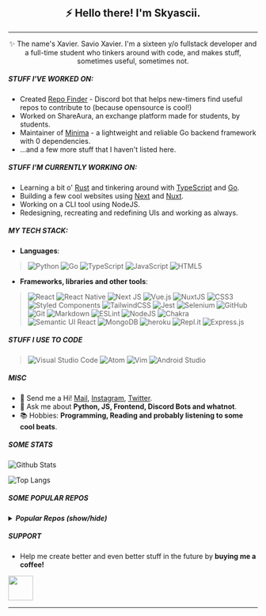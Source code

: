 <!-- markdownlint-disable no-inline-html MD041 MD026-->

<h2 align="center">
⚡ Hello there! I'm Skyascii.
</h2>

---
<p align="center">
✨ The name's Xavier. Savio Xavier. I'm a sixteen y/o fullstack developer and a full-time student who tinkers around with code, and makes stuff, sometimes useful, sometimes not.
</p>

##### STUFF I'VE WORKED ON:

- Created [Repo Finder](https://github.com/savioxavier/repo-finder-bot) - Discord bot that helps new-timers find useful repos to contribute to (because opensource is cool!)
- Worked on ShareAura, an exchange platform made for students, by students.
- Maintainer of [Minima](https://github.com/gominima) - a lightweight and reliable Go backend framework with 0 dependencies.
- ...and a few more stuff that I haven't listed here.

##### STUFF I'M CURRENTLY WORKING ON:

- Learning a bit o' [Rust](https://www.rust-lang.org/) and tinkering around with [TypeScript](https://www.typescriptlang.org/) and [Go](https://go.dev/).
- Building a few cool websites using [Next](https://nextjs.org/) and [Nuxt](https://nuxtjs.org/).
- Working on a CLI tool using NodeJS.
- Redesigning, recreating and redefining UIs and working as always.

##### MY TECH STACK:

- **Languages**:

> ![Python](https://img.shields.io/badge/python-3670A0?style=for-the-badge&logo=python&logoColor=ffdd54)
> ![Go](https://img.shields.io/badge/go-%2300ADD8.svg?style=for-the-badge&logo=go&logoColor=white)
> ![TypeScript](https://img.shields.io/badge/typescript-%23007ACC.svg?style=for-the-badge&logo=typescript&logoColor=white)
> ![JavaScript](https://img.shields.io/badge/JavaScript-F7DF1E?style=for-the-badge&logo=javascript&logoColor=black)
> ![HTML5](https://img.shields.io/badge/html5-%23E34F26.svg?style=for-the-badge&logo=html5&logoColor=white)

- **Frameworks, libraries and other tools**:

> ![React](https://img.shields.io/badge/React-20232A?style=for-the-badge&logo=react&logoColor=61DAFB)
> ![React Native](https://img.shields.io/badge/react_native-%2320232a.svg?style=for-the-badge&logo=react&logoColor=%2361DAFB)
> ![Next JS](https://img.shields.io/badge/Next-black?style=for-the-badge&logo=next.js&logoColor=white)
> ![Vue.js](https://img.shields.io/badge/vuejs-%2335495e.svg?style=for-the-badge&logo=vuedotjs&logoColor=%234FC08D)
> ![NuxtJS](https://img.shields.io/badge/Nuxt-41B883?style=for-the-badge&logo=nuxt.js&logoColor=white)
> ![CSS3](https://img.shields.io/badge/css3-%231572B6.svg?style=for-the-badge&logo=css3&logoColor=white)
> ![Styled Components](https://img.shields.io/badge/styled--components-DB7093?style=for-the-badge&logo=styled-components&logoColor=white)
> ![TailwindCSS](https://img.shields.io/badge/tailwindcss-%2338B2AC.svg?style=for-the-badge&logo=tailwind-css&logoColor=white)
> ![Jest](https://img.shields.io/badge/-jest-%23C21325?style=for-the-badge&logo=jest&logoColor=white)
> ![Selenium](https://img.shields.io/badge/-selenium-%43B02A?style=for-the-badge&logo=selenium&logoColor=white)
> ![GitHub](https://img.shields.io/badge/github-%23121011.svg?style=for-the-badge&logo=github&logoColor=white)
> ![Git](https://img.shields.io/badge/git-%23F05033.svg?style=for-the-badge&logo=git&logoColor=white)
> ![Markdown](https://img.shields.io/badge/markdown-%23000000.svg?style=for-the-badge&logo=markdown&logoColor=white)
> ![ESLint](https://img.shields.io/badge/ESLint-4B3263?style=for-the-badge&logo=eslint&logoColor=white)
> ![NodeJS](https://img.shields.io/badge/Node.js-43853D?style=for-the-badge&logo=node.js&logoColor=white)
> ![Chakra](https://img.shields.io/badge/chakra-%234ED1C5.svg?style=for-the-badge&logo=chakraui&logoColor=white)
> ![Semantic UI React](https://img.shields.io/badge/Semantic%20UI%20React-%2335BDB2.svg?style=for-the-badge&logo=SemanticUIReact&logoColor=white)
> ![MongoDB](https://img.shields.io/badge/MongoDB-4EA94B?style=for-the-badge&logo=mongodb&logoColor=white)
> ![heroku](https://img.shields.io/badge/Heroku-430098?style=for-the-badge&logo=heroku&logoColor=white)
> ![Repl.it](https://img.shields.io/badge/Repl.it-%230D101E.svg?style=for-the-badge&logo=replit&logoColor=white)
> ![Express.js](https://img.shields.io/badge/express.js-%23404d59.svg?style=for-the-badge&logo=express&logoColor=%2361DAFB)

##### STUFF I USE TO CODE

> ![Visual Studio Code](https://img.shields.io/badge/Visual%20Studio%20Code-0078d7.svg?style=for-the-badge&logo=visual-studio-code&logoColor=white)
> ![Atom](https://img.shields.io/badge/Atom-%2366595C.svg?style=for-the-badge&logo=atom&logoColor=white)
> ![Vim](https://img.shields.io/badge/VIM-%2311AB00.svg?style=for-the-badge&logo=vim&logoColor=white)
> ![Android Studio](https://img.shields.io/badge/Android%20Studio-3DDC84.svg?style=for-the-badge&logo=android-studio&logoColor=white)

##### MISC

- 📧 Send me a Hi! [Mail](mailto:savioxavier112@gmail.com), [Instagram](https://instagram.com/saviounderscore), [Twitter](https://twitter.com/saviounderscore).
- 💬 Ask me about **Python, JS, Frontend, Discord Bots and whatnot**.
- 📚 Hobbies: **Programming, Reading and probably listening to some cool beats**.

##### SOME STATS

![Github Stats](https://github-readme-stats.vercel.app/api?username=savioxavier&show_icons=true&theme=vue-dark&count_private=true&hide_border=true&border_radius=10)

![Top Langs](https://github-readme-stats.vercel.app/api/top-langs/?username=savioxavier&layout=compact&theme=vue-dark&count_private=true&hide_border=true&border_radius=10)

##### SOME POPULAR REPOS


<details>

<summary><strong><em>Popular Repos (show/hide)</em></strong></summary>

[![Repo Card](https://github-readme-stats.vercel.app/api/pin/?username=savioxavier&repo=repo-finder-bot&theme=vue-dark&hide_border=true&border_radius=10)](https://github.com/savioxavier/repo-finder-bot)

[![Repo Card](https://github-readme-stats.vercel.app/api/pin/?username=savioxavier&repo=termlink&theme=vue-dark&hide_border=true&border_radius=10)](https://github.com/savioxavier/termlink)

[![Repo Card](https://github-readme-stats.vercel.app/api/pin/?username=savioxavier&repo=discord-neofetch&theme=vue-dark&hide_border=true&border_radius=10)](https://github.com/savioxavier/discord-neofetch)

[![Repo Card](https://github-readme-stats.vercel.app/api/pin/?username=savioxavier&repo=leetspeak&theme=vue-dark&hide_border=true&border_radius=10)](https://github.com/savioxavier/leetspeak)

</details> 
 
##### SUPPORT

- Help me create better and even better stuff in the future by **buying me a coffee!**

<a href="https://www.buymeacoffee.com/savioxavier">
<img src="https://cdn.buymeacoffee.com/buttons/v2/default-blue.png" height="50px">
</a>

---
